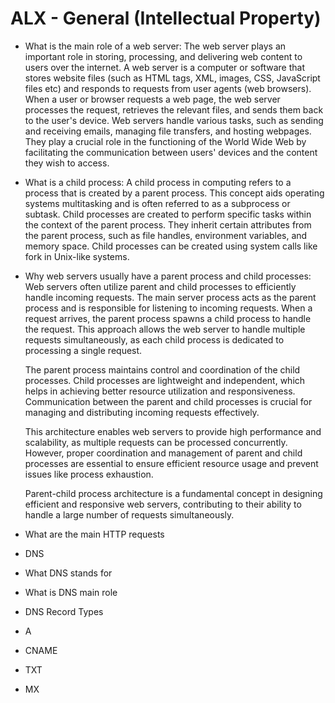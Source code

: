 # ALX - General (Intellectual Property)

*    What is the main role of a web server: 
        The web  server plays an important role in storing, processing, and delivering web content to users over the internet. A web server is a computer or software 		    that stores website files (such as HTML tags, XML, images, CSS, JavaScript files etc) and responds to requests from user agents (web browsers). When a user           or browser requests a web page, the web server processes the request, retrieves the relevant files, and sends them back to the user's device. 
        Web servers handle various tasks, such as sending and receiving emails, managing file transfers, and hosting webpages. They play a crucial role in the                functioning of the World Wide Web by facilitating the communication between users' devices and the content they wish to access.
*    What is a child process: 
        A child process in computing refers to a process that is created by a parent process. This concept aids operating systems multitasking  and is often referred         to as a subprocess or subtask. Child processes are created to perform specific tasks within the context of the parent process. They inherit certain                   attributes from the parent process, such as file handles, environment variables, and memory space. Child processes can be created using system calls like             fork in Unix-like systems. 
*    Why web servers usually have a parent process and child processes:
        Web servers often utilize parent and child processes to efficiently handle incoming requests. The main server process acts as the parent process and is            responsible for listening to incoming requests. When a request arrives, the parent process spawns a child process to handle the request. This approach             allows the web server to handle multiple requests simultaneously, as each child process is dedicated to processing a single request.

        The parent process maintains control and coordination of the child processes. Child processes are lightweight and independent, which helps in achieving            better resource utilization and responsiveness. Communication between the parent and child processes is crucial for managing and distributing incoming             requests effectively.

        This architecture enables web servers to provide high performance and scalability, as multiple requests can be processed concurrently. However, proper             coordination and management of parent and child processes are essential to ensure efficient resource usage and prevent issues like process exhaustion.

        Parent-child process architecture is a fundamental concept in designing efficient and responsive web servers, contributing to their ability to handle a            large number of requests simultaneously.

*    What are the main HTTP requests

* DNS

*    What DNS stands for
*    What is DNS main role

* DNS Record Types

*    A
*    CNAME
*    TXT
*    MX
